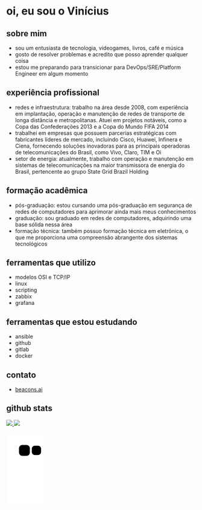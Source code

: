 # oi, eu sou o Vinícius

## sobre mim

- sou um entusiasta de tecnologia, videogames, livros, café e música
- gosto de resolver problemas e acredito que posso aprender qualquer coisa
- estou me preparando para transicionar para DevOps/SRE/Platform Engineer em algum momento

## experiência profissional

- redes e infraestrutura: trabalho na área desde 2008, com experiência em implantação, operação e manutenção de redes de transporte de longa distância e metropolitanas. Atuei em projetos notáveis, como a Copa das Confederações 2013 e a Copa do Mundo FIFA 2014
- trabalhei em empresas que possuem parcerias estratégicas com fabricantes líderes de mercado, incluindo Cisco, Huawei, Infinera e Ciena, fornecendo soluções inovadoras para as principais operadoras de telecomunicações do Brasil, como Vivo, Claro, TIM e Oi
- setor de energia: atualmente, trabalho com operação e manutenção em sistemas de telecomunicações na maior transmissora de energia do Brasil, pertencente ao grupo State Grid Brazil Holding

## formação acadêmica

- pós-graduação: estou cursando uma pós-graduação em segurança de redes de computadores para aprimorar ainda mais meus conhecimentos
- graduação: sou graduado em redes de computadores, adquirindo uma base sólida nessa área
- formação técnica: também possuo formação técnica em eletrônica, o que me proporciona uma compreensão abrangente dos sistemas tecnológicos

## ferramentas que utilizo

- modelos OSI e TCP/IP
- linux
- scripting
- zabbix
- grafana

## ferramentas que estou estudando

- ansible
- github
- gitlab
- docker

## contato

- [beacons.ai](https://beacons.ai/bl4cktux89)

## github stats

<div align="left">
  <a href="https://github.com/bl4cktux89">
  <img height="160em" src="https://github-readme-stats.vercel.app/api?username=bl4cktux89&show_icons=true&theme=dracula&include_all_commits=true&count_private=true"/>
  <img height="160em" src="https://github-readme-stats.vercel.app/api/top-langs/?username=bl4cktux89&layout=compact&langs_count=7&theme=dracula"/>

  ![Snake animation](https://github.com/bl4cktux89/bl4cktux89/blob/output/github-contribution-grid-snake.svg)
</div>
